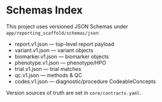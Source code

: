 # Schemas Index
This project uses versioned JSON Schemas under `app/reporting_scaffold/schemas/json`:

- report.v1.json — top-level report payload
- variant.v1.json — variant objects
- biomarker.v1.json — biomarker objects
- phenotype.v1.json — phenotype/HPO
- trial.v1.json — trial matches
- qc.v1.json — methods & QC
- codes.v1.json — diagnostic/procedure CodeableConcepts

Version sources of truth are set in `core/contracts.yaml`.
